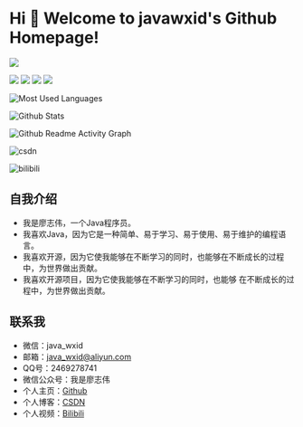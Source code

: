 
# Hi 🎉 Welcome to javawxid's Github Homepage!

<img src="https://readme-typing-svg.herokuapp.com/?lines=Welcome,%20visitor!;Hello%20Github%20World!&font=Roboto" />

<p>
<img src="https://visitor-badge.glitch.me/badge?page_id=https://github.com/javawxid&right_color=red" />
<img src="https://img.shields.io/static/v1?label=Program&message=java&color=blue"/>
<a href="https://blog.csdn.net/java_wxid"><img src="https://img.shields.io/static/v1?label=Blog&message=CSDN&color=red"/></a>
<a href="https://space.bilibili.com/353586723"><img src="https://img.shields.io/static/v1?label=Video&message=Bilibili&color=cyan"/></a>
</p>

![Most Used Languages](https://github-readme-stats.vercel.app/api/top-langs/?username=javawxid&theme=dark&layout=compact)

![Github Stats](https://github-readme-stats.vercel.app/api?username=javawxid&show_icons=true&theme=dark&count_private=true)

![Github Readme Activity Graph](https://activity-graph.herokuapp.com/graph?username=javawxid&theme=github)

![csdn](https://stats.justsong.cn/api/csdn?id=java_wxid&theme=dark)

![bilibili](https://stats.justsong.cn/api/bilibili/?id=353586723&theme=dark)




## 自我介绍

- 我是廖志伟，一个Java程序员。
- 我喜欢Java，因为它是一种简单、易于学习、易于使用、易于维护的编程语言。
- 我喜欢开源，因为它使我能够在不断学习的同时，也能够在不断成长的过程中，为世界做出贡献。
- 我喜欢开源项目，因为它使我能够在不断学习的同时，也能够 在不断成长的过程中，为世界做出贡献。

## 联系我

- 微信：java_wxid
- 邮箱：java_wxid@aliyun.com
- QQ号：2469278741
- 微信公众号：我是廖志伟
- 个人主页：[Github](https://github.com/javawxid)
- 个人博客：[CSDN](https://blog.csdn.net/java_wxid)
- 个人视频：[Bilibili](https://space.bilibili.com/353586723)




